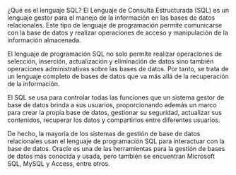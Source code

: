 ¿Qué es el lenguaje SQL?
El Lenguaje de Consulta Estructurada (SQL) es un lenguaje gestor para el manejo de la información en las bases de datos relacionales. Este tipo de lenguaje de programación permite comunicarse con la base de datos y realizar operaciones de acceso y manipulación de la información almacenada.

El lenguaje de programación SQL no solo permite realizar operaciones de selección, inserción, actualización y eliminación de datos sino también operaciones administrativas sobre las bases de datos. Por tanto, se trata de un lenguaje completo de bases de datos que va más allá de la recuperación de la información.

El SQL se usa para controlar todas las funciones que un sistema gestor de base de datos brinda a sus usuarios, proporcionando además un marco para crear la propia base de datos, gestionar su seguridad, actualizar sus contenidos, recuperar los datos y compartirlos entre diferentes usuarios.

De hecho, la mayoría de los sistemas de gestión de base de datos relacionales usan el lenguaje de programación SQL para interactuar con la base de datos. Oracle es una de las herramientas para la gestión de bases de datos más conocida y usada, pero también se encuentran Microsoft SQL, MySQL y Access, entre otros.

